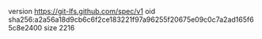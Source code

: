 version https://git-lfs.github.com/spec/v1
oid sha256:a2a56a18d9cb6c6f2ce183221f97a96255f20675e09c0c7a2ad165f65c8e2400
size 2216
